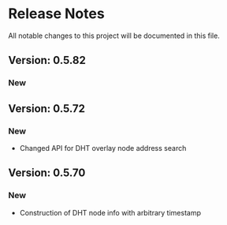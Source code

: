 # Release Notes

All notable changes to this project will be documented in this file.

## Version: 0.5.82

### New


## Version: 0.5.72

### New

- Changed API for DHT overlay node address search

## Version: 0.5.70

### New

- Construction of DHT node info with arbitrary timestamp
